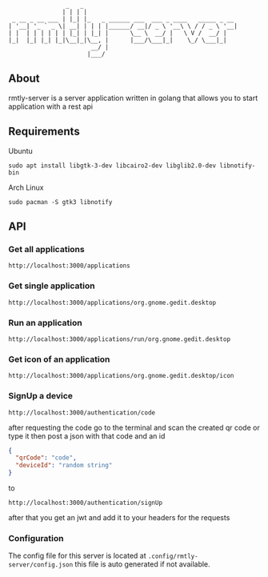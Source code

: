 ```
                _   _
               | | | |
 _ __ _ __ ___ | |_| |_   _ ______ ___  ___ _ ____   _____ _ __
| '__| '_ ` _ \| __| | | | |______/ __|/ _ \ '__\ \ / / _ \ '__|
| |  | | | | | | |_| | |_| |      \__ \  __/ |   \ V /  __/ |
|_|  |_| |_| |_|\__|_|\__, |      |___/\___|_|    \_/ \___|_|
                       __/ |
                      |___/
```

## About
rmtly-server is a server application written in golang that allows you to start application with a rest api


## Requirements
Ubuntu
```
sudo apt install libgtk-3-dev libcairo2-dev libglib2.0-dev libnotify-bin 
```
Arch Linux
```
sudo pacman -S gtk3 libnotify
```

## API
### Get all applications
```
http://localhost:3000/applications
```
### Get single application
```
http://localhost:3000/applications/org.gnome.gedit.desktop
```
### Run an application
```
http://localhost:3000/applications/run/org.gnome.gedit.desktop
```
### Get icon of an application
```
http://localhost:3000/applications/org.gnome.gedit.desktop/icon
```
### SignUp a device
```
http://localhost:3000/authentication/code
```
after requesting the code go to the terminal and scan the created qr code or type it then post a json with that code and an id 
```json
{
  "qrCode": "code",
  "deviceId": "random string"
}
```
to 
```
http://localhost:3000/authentication/signUp
``` 
after that you get an jwt and add it to your headers for the requests

### Configuration
The config file for this server is located at ```.config/rmtly-server/config.json``` this file is auto generated if not available.